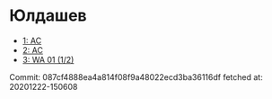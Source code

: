 # Юлдашев
- [1: AC](1.md)
- [2: AC](2.md)
- [3: WA 01 (1/2)](3.md)

Commit: 087cf4888ea4a814f08f9a48022ecd3ba36116df
 fetched at: 20201222-150608
